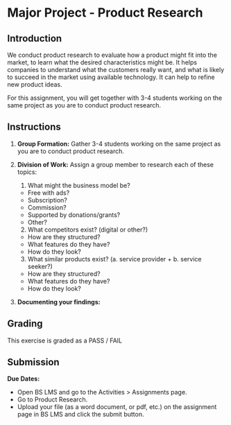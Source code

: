 # Major Project - Product Research

## Introduction

We conduct product research to evaluate how a product might fit into the market, to learn what the desired characteristics might be. It helps companies to understand what the customers really want, and what is likely to succeed in the market using available technology. It can help to refine new product ideas.

For this assignment, you will get together with 3-4 students working on the same project as you are to conduct product research.

## Instructions

1. **Group Formation:** Gather 3-4 students working on the same project as you are to conduct product research.

2. **Division of Work:** Assign a group member to research each of these topics:
   1. What might the business model be?
   - Free with ads?
   - Subscription?
   - Commission?
   - Supported by donations/grants?
   - Other?
   2. What competitors exist? (digital or other?)
   - How are they structured?
   - What features do they have?
   - How do they look?
   3. What similar products exist? (a. service provider + b. service seeker?)
   - How are they structured?
   - What features do they have?
   - How do they look?
3. **Documenting your findings:**

## Grading

This exercise is graded as a PASS / FAIL

## Submission

**Due Dates:**

<!-- <Badge text="Section 010: Thursday September 14th @7:00pm" />
<Badge type="error" text="Section 020: Thursday September 14th @5:00pm" /> -->

- Open BS LMS and go to the Activities > Assignments page.
- Go to Product Research.
- Upload your file (as a word document, or pdf, etc.) on the assignment page in BS LMS and click the submit button.
